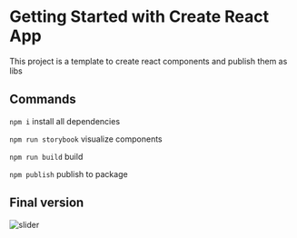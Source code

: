 # Getting Started with Create React App

This project is a template to create react components and publish them as libs


## Commands

`npm i` install all dependencies

`npm run storybook` visualize components

`npm run build` build

`npm publish` publish to package


## Final version

![slider](https://user-images.githubusercontent.com/47106171/177021423-292204c0-be9e-4e1c-be60-9185c1d5bc58.gif)

